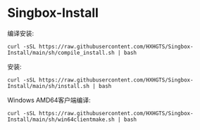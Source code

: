 # Singbox-Install

编译安装:
```
curl -sSL https://raw.githubusercontent.com/HXHGTS/Singbox-Install/main/sh/compile_install.sh | bash
```
安装:
```
curl -sSL https://raw.githubusercontent.com/HXHGTS/Singbox-Install/main/sh/install.sh | bash
```
Windows AMD64客户端编译:
```
curl -sSL https://raw.githubusercontent.com/HXHGTS/Singbox-Install/main/sh/win64clientmake.sh | bash
```
